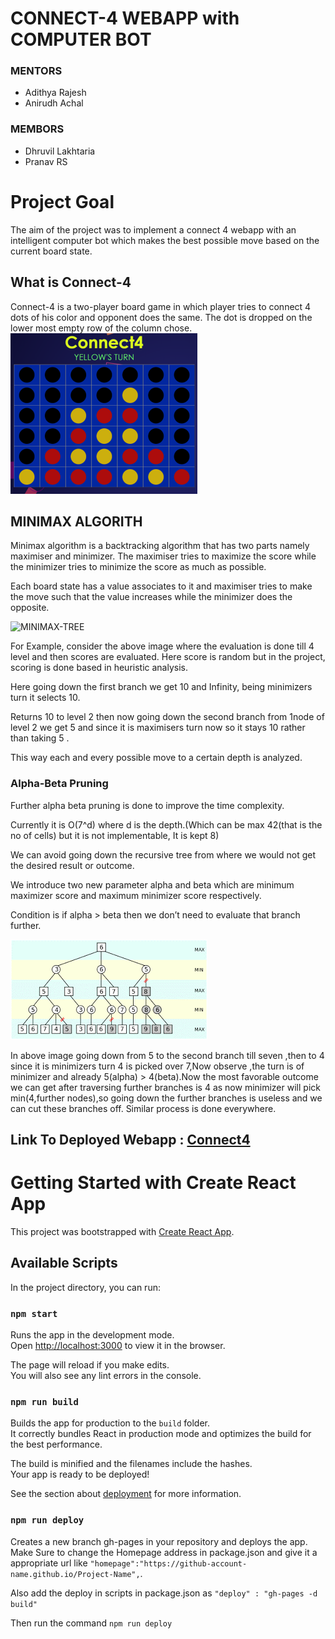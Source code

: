 # CONNECT-4 WEBAPP with COMPUTER BOT

 ### MENTORS
 - Adithya Rajesh
 - Anirudh Achal

### MEMBORS

 - Dhruvil Lakhtaria
 - Pranav RS

# Project Goal

The aim of the project was to implement a connect 4 webapp with an intelligent computer bot which makes the best possible move based on the current board state.

## What is Connect-4
Connect-4 is a two-player board game in which player tries to connect 4 dots of his color and opponent does the same. The dot is dropped on the lower most empty row of the column chose.
![CONNECT4 GAME BOARD](readme_images/game-board.png)

## MINIMAX ALGORITH

Minimax algorithm is a backtracking algorithm that has two parts namely maximiser and minimizer. The maximiser tries to maximize the score while the minimizer tries to minimize the score as much as possible.

Each board state has a value associates to it and maximiser tries to make the move such that the value increases while the minimizer does the opposite.

![MINIMAX-TREE](readme/minimax-tree.png)

For Example, consider the above image where the evaluation is done till 4 level and then scores are evaluated. Here score is random but in the project, scoring is done based in heuristic analysis.

Here going down the first branch we get 10 and Infinity, being minimizers turn it selects 10.

Returns 10 to level 2 then now going down the second branch from 1node of level 2 we get 5 and since it is maximisers turn now so it stays 10 rather than taking 5 .

This way each and every possible move to a certain depth is analyzed.

### Alpha-Beta Pruning


Further alpha beta pruning is done to improve the time complexity. 

Currently it is O(7^d) where d is the depth.(Which can be max 42(that is the no of cells) but it is not implementable, It is kept 8)

We can avoid going down the recursive tree from where we would not get the desired result or outcome.

We introduce two new parameter alpha and beta which are minimum maximizer score and maximum minimizer score respectively.

Condition is if alpha > beta then we don’t need to evaluate that branch further.

![Alpha-Beta Pruning](readme_images/alpha-beta.png)

In above image going down from 5 to the second branch till seven ,then to 4 since it is minimizers turn 4 is picked over 7,Now observe ,the turn is of minimizer and already 5(alpha) > 4(beta).Now the most favorable outcome we can get after traversing further branches is 4 as now minimizer will pick min(4,further nodes),so going down the further branches is useless and we can cut these branches off.
Similar process is done everywhere.

## Link To Deployed Webapp : [Connect4](https://dhruvil-lakhtaria.github.io/Connect4/)

# Getting Started with Create React App

This project was bootstrapped with [Create React App](https://github.com/facebook/create-react-app).

## Available Scripts

In the project directory, you can run:

### `npm start`

Runs the app in the development mode.\
Open [http://localhost:3000](http://localhost:3000) to view it in the browser.

The page will reload if you make edits.\
You will also see any lint errors in the console.

### `npm run build`

Builds the app for production to the `build` folder.\
It correctly bundles React in production mode and optimizes the build for the best performance.

The build is minified and the filenames include the hashes.\
Your app is ready to be deployed!

See the section about [deployment](https://facebook.github.io/create-react-app/docs/deployment) for more information.

### `npm run deploy`

Creates a new branch gh-pages in your repository and deploys the app.
Make Sure to change the Homepage address in package.json and give it a appropriate url like `"homepage":"https://github-account-name.github.io/Project-Name",`.

Also add the deploy in scripts in package.json as `"deploy" : "gh-pages -d build"`

Then run the command `npm run deploy`